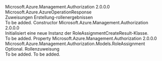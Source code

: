 <Type Name="RoleAssignmentCreateResult" FullName="Microsoft.Azure.Management.Authorization.Models.RoleAssignmentCreateResult">
  <TypeSignature Language="C#" Value="public class RoleAssignmentCreateResult : Microsoft.Azure.AzureOperationResponse" />
  <TypeSignature Language="ILAsm" Value=".class public auto ansi beforefieldinit RoleAssignmentCreateResult extends Microsoft.Azure.AzureOperationResponse" />
  <TypeSignature Language="DocId" Value="T:Microsoft.Azure.Management.Authorization.Models.RoleAssignmentCreateResult" />
  <TypeSignature Language="VB.NET" Value="Public Class RoleAssignmentCreateResult&#xA;Inherits AzureOperationResponse" />
  <TypeSignature Language="F#" Value="type RoleAssignmentCreateResult = class&#xA;    inherit AzureOperationResponse" />
  <AssemblyInfo>
    <AssemblyName>Microsoft.Azure.Management.Authorization</AssemblyName>
    <AssemblyVersion>2.0.0.0</AssemblyVersion>
  </AssemblyInfo>
  <Base>
    <BaseTypeName>Microsoft.Azure.AzureOperationResponse</BaseTypeName>
  </Base>
  <Interfaces />
  <Docs>
    <summary>
            Zuweisungen Erstellung-rollenergebnissen
            </summary>
    <remarks>To be added.</remarks>
  </Docs>
  <Members>
    <Member MemberName=".ctor">
      <MemberSignature Language="C#" Value="public RoleAssignmentCreateResult ();" />
      <MemberSignature Language="ILAsm" Value=".method public hidebysig specialname rtspecialname instance void .ctor() cil managed" />
      <MemberSignature Language="DocId" Value="M:Microsoft.Azure.Management.Authorization.Models.RoleAssignmentCreateResult.#ctor" />
      <MemberSignature Language="VB.NET" Value="Public Sub New ()" />
      <MemberType>Constructor</MemberType>
      <AssemblyInfo>
        <AssemblyName>Microsoft.Azure.Management.Authorization</AssemblyName>
        <AssemblyVersion>2.0.0.0</AssemblyVersion>
      </AssemblyInfo>
      <Parameters />
      <Docs>
        <summary>
            Initialisiert eine neue Instanz der RoleAssignmentCreateResult-Klasse.
            </summary>
        <remarks>To be added.</remarks>
      </Docs>
    </Member>
    <Member MemberName="RoleAssignment">
      <MemberSignature Language="C#" Value="public Microsoft.Azure.Management.Authorization.Models.RoleAssignment RoleAssignment { get; set; }" />
      <MemberSignature Language="ILAsm" Value=".property instance class Microsoft.Azure.Management.Authorization.Models.RoleAssignment RoleAssignment" />
      <MemberSignature Language="DocId" Value="P:Microsoft.Azure.Management.Authorization.Models.RoleAssignmentCreateResult.RoleAssignment" />
      <MemberSignature Language="VB.NET" Value="Public Property RoleAssignment As RoleAssignment" />
      <MemberSignature Language="F#" Value="member this.RoleAssignment : Microsoft.Azure.Management.Authorization.Models.RoleAssignment with get, set" Usage="Microsoft.Azure.Management.Authorization.Models.RoleAssignmentCreateResult.RoleAssignment" />
      <MemberType>Property</MemberType>
      <AssemblyInfo>
        <AssemblyName>Microsoft.Azure.Management.Authorization</AssemblyName>
        <AssemblyVersion>2.0.0.0</AssemblyVersion>
      </AssemblyInfo>
      <ReturnValue>
        <ReturnType>Microsoft.Azure.Management.Authorization.Models.RoleAssignment</ReturnType>
      </ReturnValue>
      <Docs>
        <summary>
            Optional. Rollenzuweisung
            </summary>
        <value>To be added.</value>
        <remarks>To be added.</remarks>
      </Docs>
    </Member>
  </Members>
</Type>